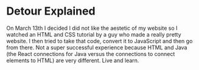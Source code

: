 # Detour Explained

On March 13th I decided I did not like the aestetic of my website so I watched an HTML and CSS tutorial by a guy who made a really pretty website. I then tried to take that code, convert it to JavaScript and then go from there. Not a super successful experience because HTML and Java (the React connections for Java versus the connections to connect elements to HTML) are very different. Live and learn.
